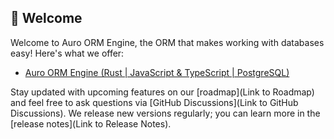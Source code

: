 ## 👋 Welcome

Welcome to Auro ORM Engine, the ORM that makes working with databases easy! Here's what we offer:

- [Auro ORM Engine (Rust | JavaScript & TypeScript | PostgreSQL)](https://github.com/auro-orm/auro-engines)

Stay updated with upcoming features on our [roadmap](Link to Roadmap) and feel free to ask questions via [GitHub Discussions](Link to GitHub Discussions). We release new versions regularly; you can learn more in the [release notes](Link to Release Notes).
